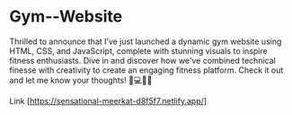 # Gym--Website
Thrilled to announce that I’ve just launched a dynamic gym website using HTML, CSS, and JavaScript, complete with stunning visuals to inspire fitness enthusiasts. Dive in and discover how we've combined technical finesse with creativity to create an engaging fitness platform. Check it out and let me know your thoughts! 🚀💻🏋️‍♂️

Link [https://sensational-meerkat-d8f5f7.netlify.app/]
